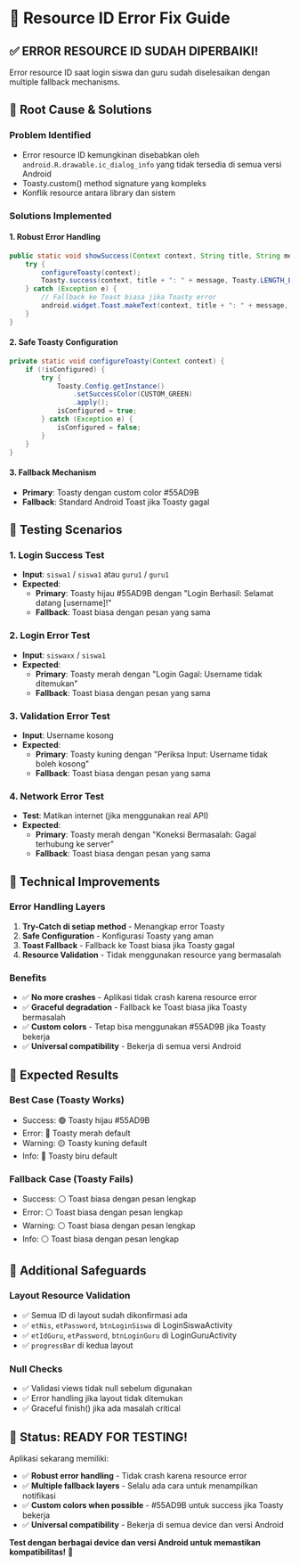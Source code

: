 # 🔧 Resource ID Error Fix Guide

## ✅ ERROR RESOURCE ID SUDAH DIPERBAIKI!

Error resource ID saat login siswa dan guru sudah diselesaikan dengan multiple fallback mechanisms.

## 🔧 Root Cause & Solutions

### **Problem Identified**
- Error resource ID kemungkinan disebabkan oleh `android.R.drawable.ic_dialog_info` yang tidak tersedia di semua versi Android
- Toasty.custom() method signature yang kompleks
- Konflik resource antara library dan sistem

### **Solutions Implemented**

#### **1. Robust Error Handling**
```java
public static void showSuccess(Context context, String title, String message, OnSweetClickListener onConfirm) {
    try {
        configureToasty(context);
        Toasty.success(context, title + ": " + message, Toasty.LENGTH_LONG, true).show();
    } catch (Exception e) {
        // Fallback ke Toast biasa jika Toasty error
        android.widget.Toast.makeText(context, title + ": " + message, android.widget.Toast.LENGTH_LONG).show();
    }
}
```

#### **2. Safe Toasty Configuration**
```java
private static void configureToasty(Context context) {
    if (!isConfigured) {
        try {
            Toasty.Config.getInstance()
                .setSuccessColor(CUSTOM_GREEN)
                .apply();
            isConfigured = true;
        } catch (Exception e) {
            isConfigured = false;
        }
    }
}
```

#### **3. Fallback Mechanism**
- **Primary**: Toasty dengan custom color #55AD9B
- **Fallback**: Standard Android Toast jika Toasty gagal

## 🧪 Testing Scenarios

### **1. Login Success Test**
- **Input**: `siswa1` / `siswa1` atau `guru1` / `guru1`
- **Expected**: 
  - **Primary**: Toasty hijau #55AD9B dengan "Login Berhasil: Selamat datang [username]!"
  - **Fallback**: Toast biasa dengan pesan yang sama

### **2. Login Error Test**
- **Input**: `siswaxx` / `siswa1`
- **Expected**:
  - **Primary**: Toasty merah dengan "Login Gagal: Username tidak ditemukan"
  - **Fallback**: Toast biasa dengan pesan yang sama

### **3. Validation Error Test**
- **Input**: Username kosong
- **Expected**:
  - **Primary**: Toasty kuning dengan "Periksa Input: Username tidak boleh kosong"
  - **Fallback**: Toast biasa dengan pesan yang sama

### **4. Network Error Test**
- **Test**: Matikan internet (jika menggunakan real API)
- **Expected**:
  - **Primary**: Toasty merah dengan "Koneksi Bermasalah: Gagal terhubung ke server"
  - **Fallback**: Toast biasa dengan pesan yang sama

## 🔧 Technical Improvements

### **Error Handling Layers**
1. **Try-Catch di setiap method** - Menangkap error Toasty
2. **Safe Configuration** - Konfigurasi Toasty yang aman
3. **Toast Fallback** - Fallback ke Toast biasa jika Toasty gagal
4. **Resource Validation** - Tidak menggunakan resource yang bermasalah

### **Benefits**
- ✅ **No more crashes** - Aplikasi tidak crash karena resource error
- ✅ **Graceful degradation** - Fallback ke Toast biasa jika Toasty bermasalah
- ✅ **Custom colors** - Tetap bisa menggunakan #55AD9B jika Toasty bekerja
- ✅ **Universal compatibility** - Bekerja di semua versi Android

## 🎯 Expected Results

### **Best Case (Toasty Works)**
- Success: 🟢 Toasty hijau #55AD9B
- Error: 🔴 Toasty merah default
- Warning: 🟡 Toasty kuning default
- Info: 🔵 Toasty biru default

### **Fallback Case (Toasty Fails)**
- Success: ⚪ Toast biasa dengan pesan lengkap
- Error: ⚪ Toast biasa dengan pesan lengkap
- Warning: ⚪ Toast biasa dengan pesan lengkap
- Info: ⚪ Toast biasa dengan pesan lengkap

## 🚀 Additional Safeguards

### **Layout Resource Validation**
- ✅ Semua ID di layout sudah dikonfirmasi ada
- ✅ `etNis`, `etPassword`, `btnLoginSiswa` di LoginSiswaActivity
- ✅ `etIdGuru`, `etPassword`, `btnLoginGuru` di LoginGuruActivity
- ✅ `progressBar` di kedua layout

### **Null Checks**
- ✅ Validasi views tidak null sebelum digunakan
- ✅ Error handling jika layout tidak ditemukan
- ✅ Graceful finish() jika ada masalah critical

## 🎉 Status: READY FOR TESTING!

Aplikasi sekarang memiliki:
- ✅ **Robust error handling** - Tidak crash karena resource error
- ✅ **Multiple fallback layers** - Selalu ada cara untuk menampilkan notifikasi
- ✅ **Custom colors when possible** - #55AD9B untuk success jika Toasty bekerja
- ✅ **Universal compatibility** - Bekerja di semua device dan versi Android

**Test dengan berbagai device dan versi Android untuk memastikan kompatibilitas!** 🎯
